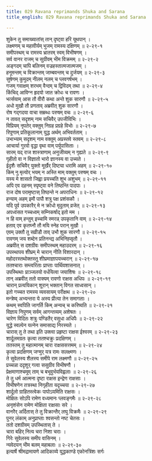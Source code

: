 ```yaml
---
title: 029 Ravana reprimands Shuka and Sarana
title_english: 029 Ravana reprimands Shuka and Sarana

---
```

शुकेन तु समाख्यातांस् तान् दृष्ट्वा हरि यूथपान् ।  
लक्ष्मणम् च महावीर्यम् भुजम् रामस्य दक्षिणम् ॥ २-२९-१  
समीपस्थम् च रामस्य भ्रातरम् स्वम् विभीषणम् ।  
सर्व वानर राजम् च सुग्रीवम् भीम विक्रमम् ॥ २-२९-२  
अङ्गदम् चापि बलिनम् वज्रहस्तात्मजात्मजम् ।  
हनूमन्तम् च विक्रान्तम् जाम्बवन्तम् च दुर्जयम् ॥ २-२९-३  
सुषेणम् कुमुदम् नीलम् नलम् च प्लवगर्षभम् ।  
गजम् गवाक्षम् शरभम् वैन्दम् च द्विविदम् तथा ॥ २-२९-४  
किंचिद् आविग्न हृदयो जात क्रोधः च रावणः ।  
भर्त्सयाम् आस तौ वीरौ कथा अन्ते शुक सारणौ ॥ २-२९-५  
अधो मुखौ तौ प्रणताव् अब्रवीत् शुक सारणौ ।  
रोष गद्गदया वाचा सम्रब्धः परुषम् वचः ॥ २-२९-६  
न तावत् सदृशम् नाम सचिवैर् उपजीविभिः ।  
विप्रियम् नृपतेर् वक्तुम् निग्रह प्रग्रहे विभोः ॥ २-२९-७  
रिपूणाम् प्रतिकूलानाम् युद्ध अर्थम् अभिवर्तताम् ।  
उभाभ्याम् सदृशम् नाम वक्तुम् अप्रस्तवे स्तवम् ॥ २-२९-८  
आचार्या गुरवो वृद्धा वृथा वाम् पर्युपासिताः ।  
सारम् यद् राज शास्त्राणाम् अनुजीव्यम् न गृह्यते ॥ २-२९-९  
गृहीतो वा न विज्ञातो भारो ज्ञानस्य वा उच्यते ।  
ईदृशैः सचिवैर् युक्तो मूर्खैर् दिष्ट्या धरामि अहम् ॥ २-२९-१०  
किम् नु मृत्योर् भयम् न अस्ति माम् वक्तुम् परुषम् वचः ।  
यस्य मे शासतो जिह्वा प्रयच्चति शुभ अशुभम् ॥ २-२९-११  
अपि एव दहनम् स्पृष्ट्वा वने तिष्ठन्ति पादपाः ।  
राज दोष परामृष्टास् तिष्ठन्ते न अपराधिनः ॥ २-२९-१२  
हन्याम् अहम् इमौ पापौ शत्रु पक्ष प्रशंसकौ ।  
यदि पूर्व उपकारैर् मे न क्रोधो मृदुताम् व्रजेत् ॥ २-२९-१३  
अपध्वंसत गच्चध्वम् सम्निकर्षाद् इतो मम ।  
न हि वाम् हन्तुम् इच्चामि स्मरन्न् उपकृतानि वाम् ॥ २-२९-१४  
हताव् एव कृतघ्नौ तौ मयि स्नेह परान् मुखौ ।  
एवम् उक्तौ तु सव्रीडौ ताव् उभौ शुक सारणौ ॥ २-२९-१५  
रावणम् जय शब्देन प्रतिनन्द्य अभिनिह्सृतौ ।  
अब्रवीत् स दशग्रीवः समीपस्थम् महाउदरम् ॥ २-२९-१६  
उपस्थापय शीघ्रम् मे चारान् नीति विशारदान् ।  
महोदरस्तथोक्तस्तु शीघ्रमाज्ञापयच्चरान् ॥ २-२९-१७  
ततश्चाराः सम्त्वरिताः प्राप्ताः पार्थिवशासनात् ।  
उपस्थिथाः प्राञ्जलयो वर्धयित्वा जयाशिषः ॥ २-२९-१८  
तान् अब्रवीत् ततो वाक्यम् रावणो राक्षस अधिपः ॥ २-२९-१९  
चारान् प्रत्ययिकान् शूरान् भक्तान् विगत साध्वसान् ।  
इतो गच्चत रामस्य व्यवसायम् परीक्षथ ॥ २-२९-२०  
मन्त्रेष्व् अभ्यन्तरा ये अस्य प्रीत्या तेन समागताः ।  
कथम् स्वपिति जागर्ति किम् अन्यच् च करिष्यति ॥ २-२९-२१  
विज्ञाय निपुणम् सर्वम् आगन्तव्यम् अशेषतः ।  
चारेण विदितः शत्रुः पण्डितैर् वसुधा अधिपैः ॥ २-२९-२२  
युद्धे स्वल्पेन यत्नेन समासाद्य निरस्यते ।  
चारास् तु ते तथा इति उक्त्वा प्रहृष्टा राक्षस ईश्वरम् ॥ २-२९-२३  
शार्दूलमग्रतः कृत्वा ततश्चक्रुः प्रदक्षिणम् ।  
ततस्तम् तु महात्मानम् चारा राक्षससत्तमम् ॥ २-२९-२४  
कृत्वा प्रदक्षिणम् जग्मुर् यत्र रामः सलक्ष्मणः ।  
ते सुवेलस्य शैलस्य समीपे राम लक्ष्मणौ ॥ २-२९-२५  
प्रच्चन्ना ददृशुर् गत्वा ससुग्रीव विभीषणौ ।  
प्रेक्षमाणाश्चमूम् ताम् च बभूवुर्भयविह्वलाः ॥ २-२९-२६  
ते तु धर्म आत्मना दृष्टा राक्षस इन्द्रेण राक्षसाः ।  
विभीषणेन तत्रस्था निगृहीता यदृच्चया ॥ २-२९-२७  
शार्दूलो ग्राहितस्त्वेकः पापोऽयमिति राक्षसः ।  
मोक्षितः सोऽपि रामेण वध्यमानः प्लवङ्गमैः ॥ २-२९-२८  
अनृशंसेन रामेण मोक्षिता राक्षसाः सरे ।  
वानरैर् अर्दितास् ते तु विक्रान्तैर् लघु विक्रमैः ॥ २-२९-२९  
पुनर् लंकाम् अनुप्राप्ताः श्वसन्तो नष्ट चेतसः ।  
ततो दशग्रीवम् उपस्थितास् ते ।  
चारा बहिर् नित्य चरा निशा चराः ।  
गिरेः सुवेलस्य समीप वासिनम् ।  
न्यवेदयन् भीम बलम् महाबलाः ॥ २-२९-३०  
इत्यार्षे श्रीमद्रामायणे आदिकाव्ये युद्धकाण्डे एकोनत्रिंशः सर्गः